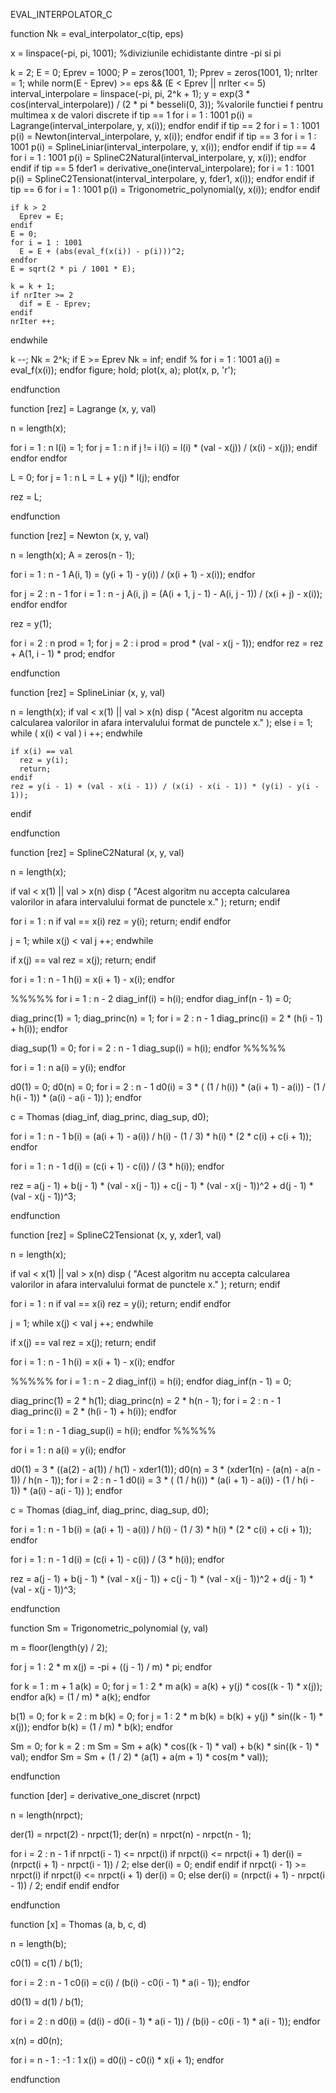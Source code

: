 EVAL_INTERPOLATOR_C

function Nk = eval_interpolator_c(tip, eps)
  
  x = linspace(-pi, pi, 1001); %diviziunile echidistante dintre -pi si pi
  
  k = 2;
  E = 0;
  Eprev = 1000;
  P = zeros(1001, 1);
  Pprev = zeros(1001, 1);
  nrIter = 1;
  while norm(E - Eprev) >= eps && (E < Eprev || nrIter <= 5)
    interval_interpolare = linspace(-pi, pi, 2^k + 1);
    y = exp(3 * cos(interval_interpolare)) / (2 * pi * besseli(0, 3)); %valorile functiei f pentru multimea x de valori discrete
    if tip == 1
      for i = 1 : 1001
        p(i) = Lagrange(interval_interpolare, y, x(i));
      endfor
    endif
    if tip == 2
      for i = 1 : 1001
        p(i) = Newton(interval_interpolare, y, x(i));
      endfor
    endif
    if tip == 3
      for i = 1 : 1001
        p(i) = SplineLiniar(interval_interpolare, y, x(i));
      endfor
    endif
    if tip == 4
      for i = 1 : 1001
        p(i) = SplineC2Natural(interval_interpolare, y, x(i));
      endfor
    endif
    if tip == 5
      fder1 = derivative_one(interval_interpolare);
      for i = 1 : 1001
        p(i) = SplineC2Tensionat(interval_interpolare, y, fder1, x(i));
      endfor
    endif
    if tip == 6
      for i = 1 : 1001
        p(i) = Trigonometric_polynomial(y, x(i));
      endfor
    endif
    
    if k > 2
      Eprev = E;
    endif
    E = 0;
    for i = 1 : 1001
      E = E + (abs(eval_f(x(i)) - p(i)))^2;
    endfor
    E = sqrt(2 * pi / 1001 * E);
    
    k = k + 1;
    if nrIter >= 2
      dif = E - Eprev;
    endif
    nrIter ++;
  endwhile
  
  k --;
  Nk = 2^k;
  if E >= Eprev
    Nk = inf;
  endif
  %
  for i = 1 : 1001
    a(i) = eval_f(x(i));
  endfor
  figure; hold;
  plot(x, a);
  plot(x, p, 'r');
  
endfunction

function [rez] = Lagrange (x, y, val)
  
  n = length(x);
  
  for i = 1 : n
    l(i) = 1;
    for j = 1 : n
      if j != i
        l(i) = l(i) * (val - x(j)) / (x(i) - x(j));
      endif
    endfor
  endfor
  
  L = 0;
  for j = 1 : n
    L = L + y(j) * l(j);
  endfor
  
  rez = L;
  
endfunction

function [rez] = Newton (x, y, val)
  
  n = length(x);
  A = zeros(n - 1);
  
  for i = 1 : n - 1
    A(i, 1) = (y(i + 1) - y(i)) / (x(i + 1) - x(i));
  endfor
  
  for j = 2 : n - 1
    for i = 1 : n - j
      A(i, j) = (A(i + 1, j - 1) - A(i, j - 1)) / (x(i + j) - x(i));
    endfor
  endfor
  
  rez = y(1);
  
  for i = 2 : n
    prod = 1;
    for j = 2 : i
      prod = prod * (val - x(j - 1));
    endfor
    rez = rez + A(1, i - 1) * prod;
  endfor
  
endfunction

function [rez] = SplineLiniar (x, y, val)
  
  n = length(x);
  if val < x(1) || val > x(n)
    disp ( "Acest algoritm nu accepta calcularea valorilor in afara intervalului format de punctele x." );
  else
    i = 1;
    while ( x(i) < val )
      i ++;
    endwhile
    
    if x(i) == val
      rez = y(i);
      return;
    endif
    rez = y(i - 1) + (val - x(i - 1)) / (x(i) - x(i - 1)) * (y(i) - y(i - 1));
  endif
  
endfunction

function [rez] = SplineC2Natural (x, y, val)
  
  n = length(x);
  
  if val < x(1) || val > x(n)
    disp ( "Acest algoritm nu accepta calcularea valorilor in afara intervalului format de punctele x." );
    return;
  endif
  
  for i = 1 : n
    if val == x(i)
      rez = y(i);
      return;
    endif
  endfor
  
  j = 1;
  while x(j) < val
    j ++;
  endwhile
  
  if x(j) == val
    rez = x(j);
    return;
  endif
  
  for i = 1 : n - 1
    h(i) = x(i + 1) - x(i);
  endfor
  
  %%%%%
  for i = 1 : n - 2
    diag_inf(i) = h(i);
  endfor
  diag_inf(n - 1) = 0;
  
  diag_princ(1) = 1; diag_princ(n) = 1;
  for i = 2 : n - 1
    diag_princ(i) = 2 * (h(i - 1) + h(i));
  endfor
  
  diag_sup(1) = 0;
  for i = 2 : n - 1
    diag_sup(i) = h(i);
  endfor
  %%%%%
  
  for i = 1 : n
    a(i) = y(i);
  endfor
  
  d0(1) = 0; d0(n) = 0;
  for i = 2 : n - 1
    d0(i) = 3 * ( (1 / h(i)) * (a(i + 1) - a(i)) - (1 / h(i - 1)) * (a(i) - a(i - 1)) );
  endfor
  
  c = Thomas (diag_inf, diag_princ, diag_sup, d0);
  
  for i = 1 : n - 1
    b(i) = (a(i + 1) - a(i)) / h(i) - (1 / 3) * h(i) * (2 * c(i) + c(i + 1));
  endfor
  
  for i = 1 : n - 1
    d(i) = (c(i + 1) - c(i)) / (3 * h(i));
  endfor
  
  rez = a(j - 1) + b(j - 1) * (val - x(j - 1)) + c(j - 1) * (val - x(j - 1))^2 + d(j - 1) * (val - x(j - 1))^3;
  
endfunction

function [rez] = SplineC2Tensionat (x, y, xder1, val)
  
  n = length(x);
  
  if val < x(1) || val > x(n)
    disp ( "Acest algoritm nu accepta calcularea valorilor in afara intervalului format de punctele x." );
    return;
  endif
  
  for i = 1 : n
    if val == x(i)
      rez = y(i);
      return;
    endif
  endfor
  
  j = 1;
  while x(j) < val
    j ++;
  endwhile
  
  if x(j) == val
    rez = x(j);
    return;
  endif
  
  for i = 1 : n - 1
    h(i) = x(i + 1) - x(i);
  endfor
  
  %%%%%
  for i = 1 : n - 2
    diag_inf(i) = h(i);
  endfor
  diag_inf(n - 1) = 0;
  
  diag_princ(1) = 2 * h(1); diag_princ(n) = 2 * h(n - 1);
  for i = 2 : n - 1
    diag_princ(i) = 2 * (h(i - 1) + h(i));
  endfor
  
  for i = 1 : n - 1
    diag_sup(i) = h(i);
  endfor
  %%%%%
  
  for i = 1 : n
    a(i) = y(i);
  endfor
  
  d0(1) = 3 * ((a(2) - a(1)) / h(1) - xder1(1));
  d0(n) = 3 * (xder1(n) - (a(n) - a(n - 1)) / h(n - 1));
  for i = 2 : n - 1
    d0(i) = 3 * ( (1 / h(i)) * (a(i + 1) - a(i)) - (1 / h(i - 1)) * (a(i) - a(i - 1)) );
  endfor
  
  c = Thomas (diag_inf, diag_princ, diag_sup, d0);
  
  for i = 1 : n - 1
    b(i) = (a(i + 1) - a(i)) / h(i) - (1 / 3) * h(i) * (2 * c(i) + c(i + 1));
  endfor
  
  for i = 1 : n - 1
    d(i) = (c(i + 1) - c(i)) / (3 * h(i));
  endfor
  
  rez = a(j - 1) + b(j - 1) * (val - x(j - 1)) + c(j - 1) * (val - x(j - 1))^2 + d(j - 1) * (val - x(j - 1))^3;
  
endfunction

function Sm = Trigonometric_polynomial (y, val)
  
  m = floor(length(y) / 2);
  
  for j = 1 : 2 * m
    x(j) = -pi + ((j - 1) / m) * pi;
  endfor
  
  for k = 1 : m + 1
    a(k) = 0;
    for j = 1 : 2 * m
      a(k) = a(k) + y(j) * cos((k - 1) * x(j));
    endfor
    a(k) = (1 / m) * a(k);
  endfor
  
  b(1) = 0;
  for k = 2 : m
    b(k) = 0;
    for j = 1 : 2 * m
      b(k) = b(k) + y(j) * sin((k - 1) * x(j));
    endfor
    b(k) = (1 / m) * b(k);
  endfor
  
  Sm = 0;
  for k = 2 : m
    Sm = Sm + a(k) * cos((k - 1) * val) + b(k) * sin((k - 1) * val);
  endfor
  Sm = Sm + (1 / 2) * (a(1) + a(m + 1) * cos(m * val));
  
endfunction

function [der] = derivative_one_discret (nrpct)
  
  n = length(nrpct);
  
  der(1) = nrpct(2) - nrpct(1);
  der(n) = nrpct(n) - nrpct(n - 1);
  
  for i = 2 : n - 1
    if nrpct(i - 1) <= nrpct(i)
      if nrpct(i) <= nrpct(i + 1)
        der(i) = (nrpct(i + 1) - nrpct(i - 1)) / 2;
      else
        der(i) = 0;
      endif
    endif
    if nrpct(i - 1) >= nrpct(i)
      if nrpct(i) <= nrpct(i + 1)
        der(i) = 0;
      else
        der(i) = (nrpct(i + 1) - nrpct(i - 1)) / 2;
      endif
    endif
  endfor
  
endfunction

function [x] = Thomas (a, b, c, d)
  
  n = length(b);
  
  c0(1) = c(1) / b(1);
  
  for i = 2 : n - 1
    c0(i) = c(i) / (b(i) - c0(i - 1) * a(i - 1));
  endfor
  
  d0(1) = d(1) / b(1);
  
  for i = 2 : n
    d0(i) = (d(i) - d0(i - 1) * a(i - 1)) / (b(i) - c0(i - 1) * a(i - 1));
  endfor
  
  x(n) = d0(n);
  
  for i = n - 1 : -1 : 1
    x(i) = d0(i) - c0(i) * x(i + 1);
  endfor
  
endfunction

